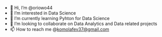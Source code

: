 - 👋 Hi, I’m @oriowo44
- 👀 I’m interested in Data Science
- 🌱 I’m currently learning Pyhton for Data Science
- 💞️ I’m looking to collaborate on Data Analytics and Data related projects
- 📫 How to reach me @komolafev37@gmail.com

<!---
oriowo44/oriowo44 is a ✨ special ✨ repository because its `README.md` (this file) appears on your GitHub profile.
You can click the Preview link to take a look at your changes.
--->
